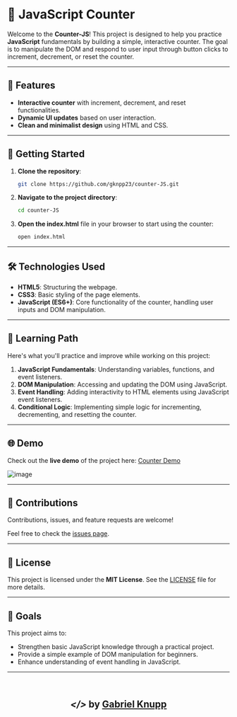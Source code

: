# 🔢 JavaScript Counter

Welcome to the **Counter-JS**! This project is designed to help you practice **JavaScript** fundamentals by building a simple, interactive counter. The goal is to manipulate the DOM and respond to user input through button clicks to increment, decrement, or reset the counter.

---

## 🌟 Features

- **Interactive counter** with increment, decrement, and reset functionalities.
- **Dynamic UI updates** based on user interaction.
- **Clean and minimalist design** using HTML and CSS.

---

## 🚀 Getting Started

1. **Clone the repository**:
   ```bash
   git clone https://github.com/gknpp23/counter-JS.git
   ```
2. **Navigate to the project directory**:
   ```bash
   cd counter-JS
   ```
3. **Open the index.html** file in your browser to start using the counter:
   ```bash
   open index.html
   ```

---

## 🛠️ Technologies Used

- **HTML5**: Structuring the webpage.
- **CSS3**: Basic styling of the page elements.
- **JavaScript (ES6+)**: Core functionality of the counter, handling user inputs and DOM manipulation.

---

## 📖 Learning Path

Here's what you'll practice and improve while working on this project:

1. **JavaScript Fundamentals**: Understanding variables, functions, and event listeners.
2. **DOM Manipulation**: Accessing and updating the DOM using JavaScript.
3. **Event Handling**: Adding interactivity to HTML elements using JavaScript event listeners.
4. **Conditional Logic**: Implementing simple logic for incrementing, decrementing, and resetting the counter.

---

## 🌐 Demo

Check out the **live demo** of the project here: [Counter Demo](https://simplecounterjs.netlify.app/)

![image](https://github.com/user-attachments/assets/28e07e63-64df-46bc-8608-db2c9fbec13d)


---

## 🤝 Contributions

Contributions, issues, and feature requests are welcome!

Feel free to check the [issues page](https://github.com/gknpp23/Counter-JS/issues).

---

## 📜 License

This project is licensed under the **MIT License**. See the [LICENSE](LICENSE) file for more details.

---

## 🎯 Goals

This project aims to:

- Strengthen basic JavaScript knowledge through a practical project.
- Provide a simple example of DOM manipulation for beginners.
- Enhance understanding of event handling in JavaScript.

---

<br>
<h2 align="center"> <em>&lt;/&gt;</em>  by <a href="https://github.com/gknpp23" target="_blank">Gabriel Knupp</a> </h2>
